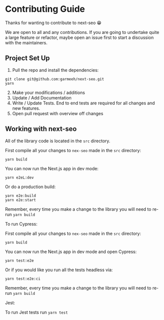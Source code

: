 # Contributing Guide

Thanks for wanting to contribute to next-seo 😁

We are open to all and any contributions. If you are going to undertake quite a large feature or refactor, maybe open an issue first to start a discussion with the maintainers.

## Project Set Up

1. Pull the repo and install the dependencies:

```
git clone git@github.com:garmeeh/next-seo.git
yarn
```

2. Make your modifications / additions
3. Update / Add Documentation
4. Write / Update Tests. End to end tests are required for all changes and new features.
5. Open pull request with overview off changes

## Working with next-seo

All of the library code is located in the `src` directory.

First compile all your changes to `nex-seo` made in the `src` directory:

```
yarn build
```

You can now run the Next.js app in dev mode:

```
yarn e2eL:dev
```

Or do a production build:

```
yarn e2e:build
yarn e2e:start
```

Remember, every time you make a change to the library you will need to re-run `yarn build`

To run Cypress:

First compile all your changes to `nex-seo` made in the `src` directory:

```
yarn build
```

You can now run the Next.js app in dev mode and open Cypress:

```
yarn test:e2e
```

Or if you would like you run all the tests headless via:

```
yarn test:e2e:ci
```

Remember, every time you make a change to the library you will need to re-run `yarn build`

Jest:

To run Jest tests run `yarn test`
